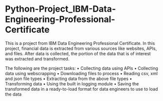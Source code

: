 # Python-Project_IBM-Data-Engineering-Professional-Certificate

This is a project from IBM Data Engineering Professional Certificate. In this project, financial data is extracted from various sources like websites, APIs, and files. After data is collected, the portion of the data that is of interest was extracted and transformed.

The following are the project tasks:
•	Collecting data using APIs
•	Collecting data using webscrapping
•	Downloading files to process
•	Reading csv, xml and json file types
•	Extracting data from the above file types
•	Transforming data
•	Using the built in logging module
•	Saving the transformed data in a ready-to-load format for data engineers to use to load the data
